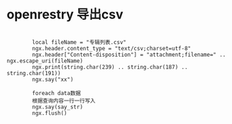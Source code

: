 # openrestry 导出csv

 <pre>
    <code>
        local fileName = "专辑列表.csv"
        ngx.header.content_type = "text/csv;charset=utf-8"
        ngx.header["Content-disposition"] = "attachment;filename=" .. ngx.escape_uri(fileName)
        ngx.print(string.char(239) .. string.char(187) .. string.char(191))
        ngx.say("xx")

        foreach data数据
        根据查询内容一行一行写入
        ngx.say(say_str)
        ngx.flush()
    </code>
 </pre>
